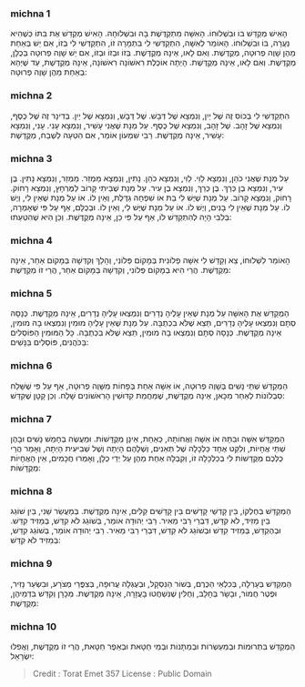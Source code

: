 
### michna 1
הָאִישׁ מְקַדֵּשׁ בּוֹ וּבִשְׁלוּחוֹ. הָאִשָּׁה מִתְקַדֶּשֶׁת בָּהּ וּבִשְׁלוּחָהּ. הָאִישׁ מְקַדֵּשׁ אֶת בִּתּוֹ כְּשֶׁהִיא נַעֲרָה, בּוֹ וּבִשְׁלוּחוֹ. הָאוֹמֵר לְאִשָּׁה, הִתְקַדְּשִׁי לִי בִתְמָרָה זוֹ, הִתְקַדְּשִׁי לִי בְזוֹ, אִם יֵשׁ בְּאַחַת מֵהֶן שָׁוֶה פְרוּטָה, מְקֻדֶּשֶׁת. וְאִם לָאו, אֵינָהּ מְקֻדֶּשֶׁת. בְּזוֹ וּבְזוֹ וּבְזוֹ, אִם יֵשׁ שָׁוֶה פְרוּטָה בְּכֻלָּן, מְקֻדֶּשֶׁת. וְאִם לָאו, אֵינָהּ מְקֻדֶּשֶׁת. הָיְתָה אוֹכֶלֶת רִאשׁוֹנָה רִאשׁוֹנָה, אֵינָהּ מְקֻדֶּשֶׁת, עַד שֶׁיְּהֵא בְאַחַת מֵהֶן שָׁוֶה פְרוּטָה: 

### michna 2
הִתְקַדְּשִׁי לִי בְכוֹס זֶה שֶׁל יַיִן, וְנִמְצָא שֶׁל דְּבָשׁ. שֶׁל דְּבָשׁ, וְנִמְצָא שֶׁל יַיִן. בְּדִינָר זֶה שֶׁל כֶּסֶף, וְנִמְצָא שֶׁל זָהָב. שֶׁל זָהָב, וְנִמְצָא שֶׁל כֶּסֶף. עַל מְנָת שֶׁאֲנִי עָשִׁיר, וְנִמְצָא עָנִי. עָנִי, וְנִמְצָא עָשִׁיר, אֵינָהּ מְקֻדֶּשֶׁת. רַבִּי שִׁמְעוֹן אוֹמֵר, אִם הִטְעָהּ לְשֶׁבַח, מְקֻדֶּשֶׁת: 

### michna 3
עַל מְנָת שֶׁאֲנִי כֹהֵן, וְנִמְצָא לֵוִי. לֵוִי, וְנִמְצָא כֹהֵן. נָתִין, וְנִמְצָא מַמְזֵר. מַמְזֵר, וְנִמְצָא נָתִין. בֶּן עִיר, וְנִמְצָא בֶן כְּרַךְ. בֶּן כְּרַךְ, וְנִמְצָא בֶן עִיר. עַל מְנָת שֶׁבֵּיתִי קָרוֹב לַמֶּרְחָץ, וְנִמְצָא רָחוֹק. רָחוֹק, וְנִמְצָא קָרוֹב. עַל מְנָת שֶׁיֶּשׁ לִי בַת אוֹ שִׁפְחָה גַדֶּלֶת, וְאֵין לוֹ. אוֹ עַל מְנָת שֶׁאֵין לִי, וְיֶשׁ לוֹ. עַל מְנָת שֶׁאֵין לִי בָנִים, וְיֶשׁ לוֹ. אוֹ עַל מְנָת שֶׁיֶּשׁ לִי, וְאֵין לוֹ. וּבְכֻלָּם, אַף עַל פִּי שֶׁאָמְרָה, בְּלִבִּי הָיָה לְהִתְקַדֵּשׁ לוֹ, אַף עַל פִּי כֵן, אֵינָהּ מְקֻדֶּשֶׁת. וְכֵן הִיא שֶׁהִטְעַתּוּ: 

### michna 4
הָאוֹמֵר לִשְׁלוּחוֹ, צֵא וְקַדֵּשׁ לִי אִשָּׁה פְלוֹנִית בְּמָקוֹם פְּלוֹנִי, וְהָלַךְ וְקִדְּשָׁהּ בְּמָקוֹם אַחֵר, אֵינָהּ מְקֻדֶּשֶׁת. הֲרֵי הִיא בְמָקוֹם פְּלוֹנִי, וְקִדְּשָׁהּ בְּמָקוֹם אַחֵר, הֲרֵי זוֹ מְקֻדֶּשֶׁת: 

### michna 5
הַמְקַדֵּשׁ אֶת הָאִשָּׁה עַל מְנָת שֶׁאֵין עָלֶיהָ נְדָרִים וְנִמְצְאוּ עָלֶיהָ נְדָרִים, אֵינָהּ מְקֻדֶּשֶׁת. כְּנָסָהּ סְתָם וְנִמְצְאוּ עָלֶיהָ נְדָרִים, תֵּצֵא שֶׁלֹּא בִכְתֻבָּה. עַל מְנָת שֶׁאֵין עָלֶיהָ מוּמִין וְנִמְצְאוּ בָהּ מוּמִין, אֵינָהּ מְקֻדֶּשֶׁת. כְּנָסָהּ סְתָם וְנִמְצְאוּ בָהּ מוּמִין, תֵּצֵא שֶׁלֹּא בִכְתֻבָּה. כָּל הַמּוּמִין הַפּוֹסְלִים בַּכֹּהֲנִים, פּוֹסְלִים בַּנָּשִׁים: 

### michna 6
הַמְקַדֵּשׁ שְׁתֵּי נָשִׁים בְּשָׁוֶה פְרוּטָה, אוֹ אִשָּׁה אַחַת בְּפָחוֹת מִשָּׁוֶה פְרוּטָה, אַף עַל פִּי שֶׁשָּׁלַח סִבְלוֹנוֹת לְאַחַר מִכָּאן, אֵינָהּ מְקֻדֶּשֶׁת, שֶׁמֵּחֲמַת קִדּוּשִׁין הָרִאשׁוֹנִים שָׁלַח. וְכֵן קָטָן שֶׁקִּדֵּשׁ: 

### michna 7
הַמְקַדֵּשׁ אִשָּׁה וּבִתָּהּ אוֹ אִשָּׁה וַאֲחוֹתָהּ, כְּאַחַת, אֵינָן מְקֻדָּשׁוֹת. וּמַעֲשֶׂה בְחָמֵשׁ נָשִׁים וּבָהֶן שְׁתֵּי אֲחָיוֹת, וְלִקֵּט אֶחָד כַּלְכָּלָה שֶׁל תְּאֵנִים, וְשֶׁלָּהֶם הָיְתָה וְשֶׁל שְׁבִיעִית הָיְתָה, וְאָמַר הֲרֵי כֻלְּכֶם מְקֻדָּשׁוֹת לִי בְכַלְכָּלָה זוֹ, וְקִבְּלָה אַחַת מֵהֶן עַל יְדֵי כֻלָּן, וְאָמְרוּ חֲכָמִים, אֵין הָאֲחָיוֹת מְקֻדָּשׁוֹת: 

### michna 8
הַמְקַדֵּשׁ בְּחֶלְקוֹ, בֵּין קָדְשֵׁי קָדָשִׁים בֵּין קָדָשִׁים קַלִּים, אֵינָהּ מְקֻדֶּשֶׁת. בְּמַעֲשֵׂר שֵׁנִי, בֵּין שׁוֹגֵג בֵּין מֵזִיד, לֹא קִדֵּשׁ, דִּבְרֵי רַבִּי מֵאִיר. רַבִּי יְהוּדָה אוֹמֵר, בְּשׁוֹגֵג לֹא קִדֵּשׁ, בְּמֵזִיד קִדֵּשׁ. וּבְהֶקְדֵּשׁ, בְּמֵזִיד קִדֵּשׁ וּבְשׁוֹגֵג לֹא קִדֵּשׁ, דִּבְרֵי רַבִּי מֵאִיר. רַבִּי יְהוּדָה אוֹמֵר, בְּשׁוֹגֵג קִדֵּשׁ, בְּמֵזִיד לֹא קִדֵּשׁ: 

### michna 9
הַמְקַדֵּשׁ בְּעָרְלָה, בְּכִלְאֵי הַכֶּרֶם, בְּשׁוֹר הַנִּסְקָל, וּבְעֶגְלָה עֲרוּפָה, בְּצִפֳּרֵי מְצֹרָע, וּבִשְׂעַר נָזִיר, וּפֶטֶר חֲמוֹר, וּבָשָׂר בְּחָלָב, וְחֻלִּין שֶׁנִּשְׁחֲטוּ בָעֲזָרָה, אֵינָהּ מְקֻדֶּשֶׁת. מְכָרָן וְקִדֵּשׁ בִּדְמֵיהֶן, מְקֻדֶּשֶׁת: 

### michna 10
הַמְקַדֵּשׁ בִּתְרוּמוֹת וּבְמַעַשְׂרוֹת וּבְמַתָּנוֹת וּבְמֵי חַטָּאת וּבְאֵפֶר חַטָּאת, הֲרֵי זוֹ מְקֻדֶּשֶׁת, וַאֲפִלּוּ יִשְׂרָאֵל: 

>Credit : Torat Emet 357
>License : Public Domain 